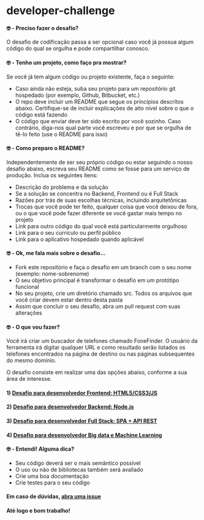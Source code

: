 # developer-challenge

#### 🤓 - Preciso fazer o desafio?

O desafio de codificação passa a ser opcional caso você já possua algum código do qual se orgulha e pode compartilhar conosco.

#### 🤓 - Tenho um projeto, como faço pra mostrar?

Se você já tem algum código ou projeto existente, faça o seguinte:

- Caso ainda não esteja, suba seu projeto para um repositório git hospedado (por exemplo, Github, Bitbucket, etc.)
- O repo deve incluir um README que segue os princípios descritos abaixo. Certifique-se de incluir explicações de alto nível sobre o que o código está fazendo
- O código que enviar deve ter sido escrito por você sozinho. Caso contrário, diga-nos qual parte você escreveu e por que se orgulha de tê-lo feito (use o README para isso)

#### 🤓 - Como preparo o README?

Independentemente de ser seu próprio código ou estar seguindo o nosso desafio abaixo, escreva seu README como se fosse para um serviço de produção. Inclua os seguintes itens:

- Descrição do problema e da solução
- Se a solução se concentra no Backend, Frontend ou é Full Stack
- Razões por trás de suas escolhas técnicas, incluindo arquitetônicas
- Trocas que você pode ter feito, qualquer coisa que você deixou de fora, ou o que você pode fazer diferente se você gastar mais tempo no projeto
- Link para outro código do qual você está particularmente orgulhoso
- Link para o seu currículo ou perfil público
- Link para o aplicativo hospedado quando aplicável


#### 🤓 - Ok, me fala mais sobre o desafio...

- Fork este repositório e faça o desafio em um branch com o seu nome (exemplo: nome-sobrenome)
- O seu objetivo principal é transformar o desafio em um protótipo funcional
- No seu projeto, crie um diretório chamado src. Todos os arquivos que você criar devem estar dentro desta pasta
- Assim que concluir o seu desafio, abra um pull request com suas alterações

#### 🤓 - O que vou fazer?

Você irá criar um buscador de telefones chamado FoneFinder. O usuário da ferramenta irá digitar qualquer URL e como resultado serão listados os telefones encontrados na página de destino ou nas páginas subsequentes do mesmo domínio.

O desafio consiste em realizar uma das opções abaixo, conforme a sua área de interesse.

#### 1) [Desafio para desenvolvedor Frontend: HTML5/CSS3/JS](https://github.com/btscp/developer-challenge/wiki/Desenvolvedor-Frontend)

#### 2) [Desafio para desenvolvedor Backend: Node.js](https://github.com/btscp/developer-challenge/wiki/Desenvolvedor-Backend)

#### 3) [Desafio para desenvolvedor Full Stack: SPA + API REST](https://github.com/btscp/developer-challenge/wiki/Desenvolvedor-Full-Stack)


#### 4) [Desafio para desenvolvedor Big data e Machine Learning](https://github.com/btscp/developer-challenge/wiki/Desenvolvedor-Big-Data-e-ML)


#### 🤓 - Entendi! Alguma dica?

- Seu código deverá ser o mais semântico possível
- O uso ou não de bibliotecas também será avaliado
- Crie uma boa documentação
- Crie testes para o seu código


#### Em caso de dúvidas, [abra uma issue](https://github.com/btscp/developer-challenge/issues)

#### Até logo e bom trabalho!

